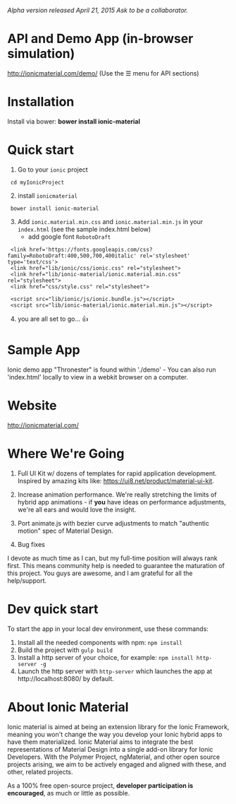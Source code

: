 *Alpha version released April 21, 2015*
*Ask to be a collaborator.*

# API and Demo App (in-browser simulation)
http://ionicmaterial.com/demo/ (Use the ☰ menu for API sections)

# Installation
Install via bower:
**bower install ionic-material**

# Quick start

1) Go to your `ionic` project

```
 cd myIonicProject
 ```

2) install `ionicmaterial`

```
 bower install ionic-material
```

3) Add `ionic.material.min.css` and `ionic.material.min.js` in your `index.html` (see the sample index.html below)
   * add google font `RobotoDraft`

```
 <link href='https://fonts.googleapis.com/css?family=RobotoDraft:400,500,700,400italic' rel='stylesheet' type='text/css'>
 <link href="lib/ionic/css/ionic.css" rel="stylesheet">
 <link href="lib/ionic-material/ionic.material.min.css" rel="stylesheet">
 <link href="css/style.css" rel="stylesheet">

 <script src="lib/ionic/js/ionic.bundle.js"></script>
 <script src="lib/ionic-material/ionic.material.min.js"></script>
```

4) you are all set to go... :thumbsup:

# Sample App
Ionic demo app "Thronester" is found within './demo' - You can also run 'index.html' locally to view in a webkit browser on a computer.

# Website
http://ionicmaterial.com/

# Where We're Going

1. Full UI Kit w/ dozens of templates for rapid application development. Inspired by amazing kits like: https://ui8.net/product/material-ui-kit.

2. Increase animation performance. We're really stretching the limits of hybrid app animations - if **you** have ideas on performance adjustments, we're all ears and would love the insight.

3. Port animate.js with bezier curve adjustments to match "authentic motion" spec of Material Design.

4. Bug fixes

I devote as much time as I can, but my full-time position will always rank first. This means community help is needed to guarantee the maturation of this project. You guys are awesome, and I am grateful for all the help/support. 

# Dev quick start

To start the app in your local dev environment, use these commands:
1. Install all the needed components with npm: `npm install`
2. Build the project with `gulp build`
3. Install a http server of your choice, for example: `npm install http-server -g`
4. Launch the http server with `http-server` which launches the app at http://localhost:8080/ by default.

# About Ionic Material

Ionic material is aimed at being an extension library for the Ionic Framework, meaning you won't change the way you develop your Ionic hybrid apps to have them materialized. Ionic Material aims to integrate the best representations of Material Design into a single add-on library for Ionic Developers. With the Polymer Project, ngMaterial, and other open source projects arising, we aim to be actively engaged and aligned with these, and other, related projects.

As a 100% free open-source project, **developer participation is encouraged**, as much or little as possible.
